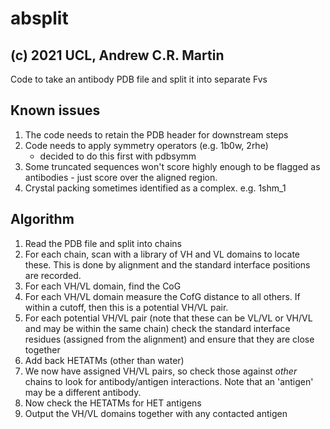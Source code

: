 # absplit
## (c) 2021 UCL, Andrew C.R. Martin

Code to take an antibody PDB file and split it into separate Fvs

## Known issues

1. The code needs to retain the PDB header for downstream steps
2. Code needs to apply symmetry operators (e.g. 1b0w, 2rhe)
   - decided to do this first with pdbsymm
3. Some truncated sequences won't score highly enough to be flagged
   as antibodies - just score over the aligned region.
4. Crystal packing sometimes identified as a complex.
   e.g. 1shm_1
   

## Algorithm

1. Read the PDB file and split into chains
2. For each chain, scan with a library of VH and VL domains to locate
these. This is done by alignment and the standard interface positions
are recorded.
3. For each VH/VL domain, find the CoG
4. For each VH/VL domain measure the CofG distance to all others. If
within a cutoff, then this is a potential VH/VL pair.
5. For each potential VH/VL pair (note that these can be VL/VL or
VH/VL and may be within the same chain) check the standard interface
residues (assigned from the alignment) and ensure that they are close
together
6. Add back HETATMs (other than water)
7. We now have assigned VH/VL pairs, so check those against *other*
chains to look for antibody/antigen interactions. Note that an
'antigen' may be a different antibody.
8. Now check the HETATMs for HET antigens
9. Output the VH/VL domains together with any contacted antigen

